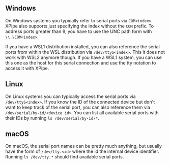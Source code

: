 ## Windows

On Windows systems you typically refer to serial ports via `COM<index>`.
XPipe also supports just specifying the index without the `COM` prefix.
To address ports greater than 9, you have to use the UNC path form with `\\.\COM<index>`.

If you have a WSL1 distribution installed, you can also reference the serial ports from within the WSL distribution via `/dev/ttyS<index>`.
This it does not work with WSL2 anymore though.
If you have a WSL1 system, you can use this one as the host for this serial connection and use the tty notation to access it with XPipe.

## Linux

On Linux systems you can typically access the serial ports via `/dev/ttyS<index>`.
If you know the ID of the connected device but don't want to keep track of the serial port, you can also reference them via `/dev/serial/by-id/<device id>`.
You can list all available serial ports with their IDs by running `ls /dev/serial/by-id/*`.

## macOS

On macOS, the serial port names can be pretty much anything, but usually have the form of `/dev/tty.<id>` where the id the internal device identifier.
Running `ls /dev/tty.*` should find available serial ports.
